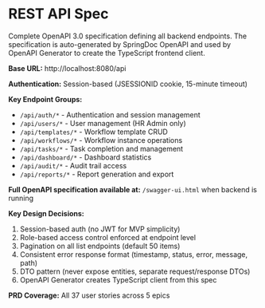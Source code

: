 # REST API Spec

Complete OpenAPI 3.0 specification defining all backend endpoints. The specification is auto-generated by SpringDoc OpenAPI and used by OpenAPI Generator to create the TypeScript frontend client.

**Base URL:** http://localhost:8080/api

**Authentication:** Session-based (JSESSIONID cookie, 15-minute timeout)

**Key Endpoint Groups:**
- `/api/auth/*` - Authentication and session management
- `/api/users/*` - User management (HR Admin only)
- `/api/templates/*` - Workflow template CRUD
- `/api/workflows/*` - Workflow instance operations
- `/api/tasks/*` - Task completion and management
- `/api/dashboard/*` - Dashboard statistics
- `/api/audit/*` - Audit trail access
- `/api/reports/*` - Report generation and export

**Full OpenAPI specification available at:** `/swagger-ui.html` when backend is running

**Key Design Decisions:**
1. Session-based auth (no JWT for MVP simplicity)
2. Role-based access control enforced at endpoint level
3. Pagination on all list endpoints (default 50 items)
4. Consistent error response format (timestamp, status, error, message, path)
5. DTO pattern (never expose entities, separate request/response DTOs)
6. OpenAPI Generator creates TypeScript client from this spec

**PRD Coverage:** All 37 user stories across 5 epics
